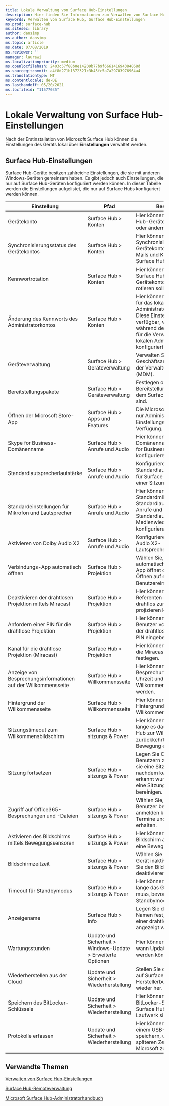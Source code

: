 ```yaml
---
title: Lokale Verwaltung von Surface Hub-Einstellungen
description: Hier finden Sie Informationen zum Verwalten von Surface Hub-Einstellungen über „Einstellungen“.
keywords: Verwalten von Surface Hub, Surface Hub-Einstellungen
ms.prod: surface-hub
ms.sitesec: library
author: dansimp
ms.author: dansimp
ms.topic: article
ms.date: 07/08/2019
ms.reviewer: ''
manager: laurawi
ms.localizationpriority: medium
ms.openlocfilehash: 2403c57f88b0e14209b77b9f666141694384868d
ms.sourcegitcommit: a4f8d271b1372321c3b45fc5a7a29703976964a4
ms.translationtype: MT
ms.contentlocale: de-DE
ms.lasthandoff: 05/20/2021
ms.locfileid: "11577035"
---
```

# <a name="local-management-for-surface-hub-settings"></a>Lokale Verwaltung von Surface Hub-Einstellungen

Nach der Erstinstallation von Microsoft Surface Hub können die Einstellungen des Geräts lokal über **Einstellungen** verwaltet werden.

## <a name="surface-hub-settings"></a>Surface Hub-Einstellungen

Surface Hub-Geräte besitzen zahlreiche Einstellungen, die sie mit anderen Windows-Geräten gemeinsam haben. Es gibt jedoch auch Einstellungen, die nur auf Surface Hub-Geräten konfiguriert werden können. In dieser Tabelle werden die Einstellungen aufgelistet, die nur auf Surface Hubs konfiguriert werden können. 

| Einstellung | Pfad | Beschreibung |
| ------- | -------- | ----------- |
| Gerätekonto | Surface Hub > Konten | Hier können Sie das Surface Hub-Gerätekonto festlegen oder ändern. |
| Synchronisierungsstatus des Gerätekontos | Surface Hub > Konten | Hier können Sie den Synchronisierungsstatus des Gerätekontos in Bezug auf E-Mails und Kalender auf dem Surface Hub überprüfen. |
| Kennwortrotation | Surface Hub > Konten | Hier können Sie wählen, ob der Surface Hub das Kennwort des Gerätekontos automatisch rotieren soll.|
| Änderung des Kennworts des Administratorkontos  | Surface Hub > Konten | Hier können Sie das Kennwort für das lokale Administratorkonto ändern. Diese Einstellung ist nur verfügbar, wenn Sie das Gerät während der Erstausführung für die Verwendung eines lokalen Administratorkontos konfiguriert haben. |
| Geräteverwaltung | Surface Hub > Geräteverwaltung | Verwalten Sie Richtlinien und Geschäftsanwendungen mit der Verwaltung mobiler Geräte (MDM). |
| Bereitstellungspakete | Surface Hub > Geräteverwaltung | Festlegen oder Ändern von Bereitstellungspaketen, die auf dem Surface Hub installiert sind. |
| Öffnen der Microsoft Store-App | Surface Hub > Apps und Features | Die Microsoft Store-App steht nur Administratoren über die Einstellungs-App zur Verfügung. |
| Skype for Business-Domänenname | Surface Hub > Anrufe und Audio | Hier können Sie einen Domänennamen für den Skype for Business-Server konfigurieren. |
| Standardlautsprecherlautstärke | Surface Hub > Anrufe und Audio | Konfigurieren Sie die Standardlautsprecherlautstärke für Surface Hub beim Starten einer Sitzung. |
| Standardeinstellungen für Mikrofon und Lautsprecher | Surface Hub > Anrufe und Audio | Hier können Sie ein Standardmikrofon und einen Standardlautsprecher für Anrufe und einen Standardlautsprecher für die Medienwiedergabe konfigurieren. |
| Aktivieren von Dolby Audio X2 | Surface Hub > Anrufe und Audio | Konfigurieren Sie die Dolby Audio X2-Lautsprechererweiterungen. |
| Verbindungs-App automatisch öffnen | Surface Hub > Projektion | Wählen Sie, ob die Projektion automatisch die Verbindungs-App öffnet oder vor dem Öffnen auf eine Benutzereingabe wartet. |
| Deaktivieren der drahtlosen Projektion mittels Miracast | Surface Hub > Projektion | Hier können Sie wählen, ob Referenten mittels Miracast drahtlos zum Surface Hub projizieren können. |
| Anfordern einer PIN für die drahtlose Projektion | Surface Hub > Projektion | Hier können Sie wählen, ob Benutzer vor der Verwendung der drahtlosen Projektion eine PIN eingeben müssen. |
| Kanal für die drahtlose Projektion (Miracast) | Surface Hub > Projektion | Hier können Sie den Kanal für die Miracast-Projektion festlegen. |
| Anzeige von Besprechungsinformationen auf der Willkommensseite | Surface Hub > Willkommensseite | Hier können Sie wählen, ob der Besprechungsorganisator, die Uhrzeit und der Betreff auf der Willkommensseite angezeigt werden. |
| Hintergrund der Willkommensseite |  Surface Hub > Willkommensseite | Hier können Sie ein Hintergrundbild für die Willkommensseite auswählen. |
| Sitzungstimeout zum Willkommensbildschirm | Surface Hub > sitzungs & Power | Hier können Sie wählen, wie lange es dauert, bis Surface Hub zur Willkommensseite zurückkehrt, nachdem keine Bewegung erkannt wurde. |
| Sitzung fortsetzen | Surface Hub > sitzungs & Power | Legen Sie Optionen fest, um Benutzern zu erlauben, dass sie eine Sitzung fortsetzen, nachdem keine Bewegung erkannt wurde, oder dass sie eine Sitzung automatisch bereinigen. |
| Zugriff auf Office365-Besprechungen und -Dateien | Surface Hub > sitzungs & Power | Wählen Sie, ob sich ein Benutzer bei Office365 anmelden kann, um Zugriff auf Termine und Dateien zu erhalten. |
| Aktivieren des Bildschirms mittels Bewegungssensoren | Surface Hub > sitzungs & Power | Hier können Sie wählen, ob der Bildschirm aktiviert wird, wenn eine Bewegung erkannt wird. |
| Bildschirmzeitzeit | Surface Hub > sitzungs & Power | Wählen Sie aus, wie lange das Gerät inaktiv sein muss, bevor Sie den Bildschirm deaktivieren. |
| Timeout für Standbymodus | Surface Hub > sitzungs & Power | Hier können Sie wählen, wie lange das Gerät inaktiv sein muss, bevor der Standbymodus aktiviert wird. |
| Anzeigename | Surface Hub > Info | Legen Sie den Surface Hub-Namen fest, der Benutzern bei einer drahtlosen Verbindung angezeigt wird. |
| Wartungsstunden | Update und Sicherheit > Windows-Update > Erweiterte Optionen | Hier können Sie konfigurieren, wann Updates installiert werden können. |
| Wiederherstellen aus der Cloud | Update und Sicherheit > Wiederherstellung | Stellen Sie das Betriebssystem auf Surface Hub zu einem Herstellerbuild aus der Cloud wieder her. |
| Speichern des BitLocker-Schlüssels | Update und Sicherheit > Wiederherstellung | Hier können Sie den BitLocker-Schlüssel des Surface Hub auf einem USB-Laufwerk sichern. |
| Protokolle erfassen | Update und Sicherheit > Wiederherstellung | Hier können Sie Protokolle auf einem USB-Laufwerk speichern, um sie zu einem späteren Zeitpunkt an Microsoft zu senden. | 

## <a name="related-topics"></a>Verwandte Themen

[Verwalten von Surface Hub-Einstellungen](manage-surface-hub-settings.md)

[Surface Hub-Remoteverwaltung](remote-surface-hub-management.md)

[Microsoft Surface Hub-Administratorhandbuch](surface-hub-administrators-guide.md)
